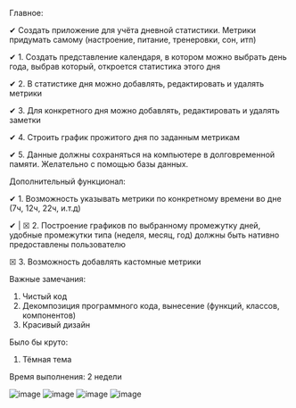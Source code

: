 Главное:

✔ Создать приложение для учёта дневной статистики. Метрики придумать самому (настроение, питание, тренеровки, сон, итп)


✔ 1. Создать представление календаря, в котором можно выбрать день года, выбрав который, откроется статистика этого дня

✔ 2. В статистике дня можно добавлять, редактировать и удалять метрики

✔ 3. Для конкретного дня можно добавлять, редактировать и удалять заметки

✔ 4. Строить график прожитого дня по заданным метрикам

✔ 5. Данные должны сохраняться на компьютере в долговременной памяти. Желательно с помощью базы данных.


Дополнительный функционал:

✔ 1. Возможность указывать метрики по конкретному времени во дне (7ч, 12ч, 22ч, и.т.д)

✔ | ☒ 2. Построение графиков по выбранному промежутку дней, удобные промежутки типа (неделя, месяц, год) должны быть нативно предоставлены пользователю

☒ 3. Возможность добавлять кастомные метрики



Важные замечания:
1. Чистый код
2. Декомпозиция программного кода, вынесение (функций, классов, компонентов)
3. Красивый дизайн

Было бы круто:
1. Тёмная тема

Время выполнения: 2 недели

![image](https://github.com/ChantiArrakuma/QmlTestTask/assets/115493105/b6209cfc-8f63-4426-9e04-d8633927a46b)
![image](https://github.com/ChantiArrakuma/QmlTestTask/assets/115493105/cb89c818-b524-46e5-947c-5bb839ff738e)
![image](https://github.com/ChantiArrakuma/QmlTestTask/assets/115493105/eb1742a9-5ec0-4fe2-ad9b-e35bfcf62dba)
![image](https://github.com/ChantiArrakuma/QmlTestTask/assets/115493105/9241ce46-910c-47c6-908b-2b119140a364)
